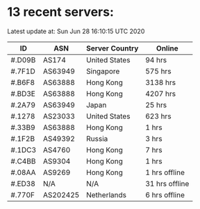 # 13 recent servers:

Latest update at: Sun Jun 28 16:10:15 UTC 2020

| ID | ASN | Server Country | Online |
| -- | --- | -------------- | ------ |
| #.D09B | AS174 | United States | 94 hrs |
| #.7F1D | AS63949 | Singapore | 575 hrs |
| #.B6F8 | AS63888 | Hong Kong | 3138 hrs |
| #.BD3E | AS63888 | Hong Kong | 4207 hrs |
| #.2A79 | AS63949 | Japan | 25 hrs |
| #.1278 | AS23033 | United States | 623 hrs |
| #.33B9 | AS63888 | Hong Kong | 1 hrs |
| #.1F2B | AS49392 | Russia | 3 hrs |
| #.1DC3 | AS4760 | Hong Kong | 7 hrs |
| #.C4BB | AS9304 | Hong Kong | 1 hrs |
| #.08AA | AS9269 | Hong Kong | 1 hrs offline |
| #.ED38 | N/A | N/A | 31 hrs offline |
| #.770F | AS202425 | Netherlands | 6 hrs offline |

